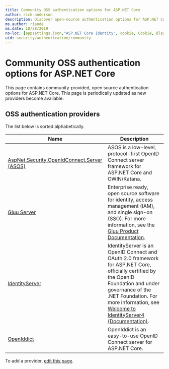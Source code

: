 ```yaml
---
title: Community OSS authentication options for ASP.NET Core
author: rick-anderson
description: Discover open-source authentication options for ASP.NET Core.
ms.author: riande
ms.date: 10/28/2019
no-loc: [appsettings.json,"ASP.NET Core Identity", cookie, Cookie, Blazor, "Blazor Server", "Blazor WebAssembly", "Identity", "Let's Encrypt", Razor, SignalR]
uid: security/authentication/community
---
```

# Community OSS authentication options for ASP.NET Core

This page contains community-provided, open source authentication options for ASP.NET Core. This page is periodically updated as new providers become available.

## OSS authentication providers

The list below is sorted alphabetically.

| Name | Description |
| ---- | ----------- |
| [AspNet.Security.OpenIdConnect.Server (ASOS)](https://github.com/aspnet-contrib/AspNet.Security.OpenIdConnect.Server) | ASOS is a low-level, protocol-first OpenID Connect server framework for ASP.NET Core and OWIN/Katana. |
| [Gluu Server](https://gluu.org/) | Enterprise ready, open source software for identity, access management (IAM), and single sign-on (SSO). For more information, see the [Gluu Product Documentation](https://gluu.org/docs/). |
| [IdentityServer](https://identityserver.io/) | IdentityServer is an OpenID Connect and OAuth 2.0 framework for ASP.NET Core, officially certified by the OpenID Foundation and under governance of the .NET Foundation. For more information, see [Welcome to IdentityServer4 (Documentation)](https://identityserver4.readthedocs.io/en/latest/). |
| [OpenIddict](https://github.com/openiddict/openiddict-core) | OpenIddict is an easy-to-use OpenID Connect server for ASP.NET Core. |

To add a provider, [edit this page](https://github.com/login?return_to=https%3A%2F%2Fgithub.com%2Faspnet%2FDocs%2Fedit%2Fmaster%2Faspnetcore%2Fsecurity%2Fauthentication%2Fcommunity.md).
